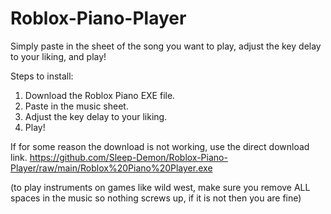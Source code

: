 # Roblox-Piano-Player
Simply paste in the sheet of the song you want to play, adjust the key delay to your liking, and play!


Steps to install:


1. Download the Roblox Piano EXE file.
2. Paste in the music sheet.
3. Adjust the key delay to your liking.
4. Play!

If for some reason the download is not working, use the direct download link. https://github.com/Sleep-Demon/Roblox-Piano-Player/raw/main/Roblox%20Piano%20Player.exe

(to play instruments on games like wild west, make sure you remove ALL spaces in the music so nothing screws up, if it is not then you are fine)
